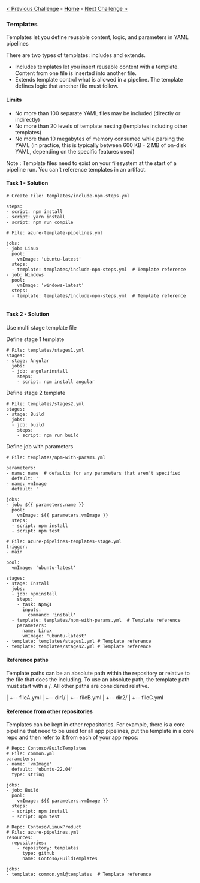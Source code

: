 [< Previous Challenge](./09-approvals-templates-pipeline.md) - **[Home](../README.md)** - [Next Challenge >](./11-templates-extends-pipeline.md)

### Templates
Templates let you define reusable content, logic, and parameters in YAML pipelines

There are two types of templates: includes and extends.

- Includes templates let you insert reusable content with a template. Content from one file is inserted into another file.
- Extends template control what is allowed in a pipeline. The template defines logic that another file must follow.

#### Limits
- No more than 100 separate YAML files may be included (directly or indirectly)
- No more than 20 levels of template nesting (templates including other templates)
- No more than 10 megabytes of memory consumed while parsing the YAML (in practice, this is typically between 600 KB - 2 MB of on-disk YAML, depending on the specific features used)

Note : Template files need to exist on your filesystem at the start of a pipeline run. You can't reference templates in an artifact. 

#### Task 1 - Solution

```
# Create File: templates/include-npm-steps.yml

steps:
- script: npm install
- script: yarn install
- script: npm run compile
```

```
# File: azure-template-pipelines.yml

jobs:
- job: Linux
  pool:
    vmImage: 'ubuntu-latest'
  steps:
  - template: templates/include-npm-steps.yml  # Template reference
- job: Windows
  pool:
    vmImage: 'windows-latest'
  steps:
  - template: templates/include-npm-steps.yml  # Template reference
  
```

#### Task 2 - Solution

Use multi stage template file

Define stage 1 template
```
# File: templates/stages1.yml
stages:
- stage: Angular
  jobs:
  - job: angularinstall
    steps:
    - script: npm install angular
```

Define stage 2 template
```
# File: templates/stages2.yml
stages:
- stage: Build
  jobs:
  - job: build
    steps:
    - script: npm run build
```

Define job with parameters
```
# File: templates/npm-with-params.yml

parameters:
- name: name  # defaults for any parameters that aren't specified
  default: ''
- name: vmImage
  default: ''

jobs:
- job: ${{ parameters.name }}
  pool: 
    vmImage: ${{ parameters.vmImage }}
  steps:
  - script: npm install
  - script: npm test
```


```
# File: azure-pipelines-templates-stage.yml
trigger:
- main

pool:
  vmImage: 'ubuntu-latest'

stages:
- stage: Install
  jobs: 
  - job: npminstall
    steps:
    - task: Npm@1
      inputs:
        command: 'install'
  - template: templates/npm-with-params.yml  # Template reference
    parameters:
      name: Linux
      vmImage: 'ubuntu-latest'
- template: templates/stages1.yml # Template reference
- template: templates/stages2.yml # Template reference
```


#### Reference paths
Template paths can be an absolute path within the repository or relative to the file that does the including.
To use an absolute path, the template path must start with a /. All other paths are considered relative.

|
+-- fileA.yml
|
+-- dir1/
     |
     +-- fileB.yml
     |
     +-- dir2/
          |
          +-- fileC.yml

#### Reference from other repositories

Templates can be kept in other repositories. For example, there is a core pipeline that need to be used for all app pipelines, put the template in a core repo and then refer to it from each of your app repos:

```
# Repo: Contoso/BuildTemplates
# File: common.yml
parameters:
- name: 'vmImage'
  default: 'ubuntu-22.04'
  type: string

jobs:
- job: Build
  pool:
    vmImage: ${{ parameters.vmImage }}
  steps:
  - script: npm install
  - script: npm test
```

```
# Repo: Contoso/LinuxProduct
# File: azure-pipelines.yml
resources:
  repositories:
    - repository: templates
      type: github
      name: Contoso/BuildTemplates

jobs:
- template: common.yml@templates  # Template reference
```
